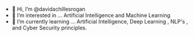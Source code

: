 - 👋 Hi, I’m @davidachillesrogan
- 👀 I’m interested in ... Artificial Intelligence and Machine Learning
- 🌱 I’m currently learning ... Artificial Intelligence, Deep Learning , NLP's , and Cyber Security principles.
